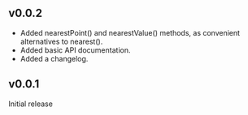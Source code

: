 v0.0.2
----
- Added nearestPoint() and nearestValue() methods, as convenient alternatives to
nearest().
- Added basic API documentation.
- Added a changelog.

v0.0.1
----
Initial release
